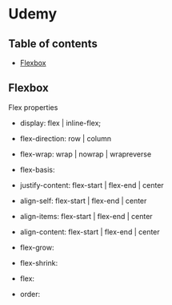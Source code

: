 # Udemy

## Table of contents 
* [Flexbox](#flexbox)

## Flexbox
Flex properties

* display: flex | inline-flex;
* flex-direction: row | column
* flex-wrap: wrap | nowrap | wrapreverse
* flex-basis: <length>

* justify-content: flex-start | flex-end | center

* align-self: flex-start | flex-end | center
* align-items: flex-start | flex-end | center
* align-content: flex-start | flex-end | center

* flex-grow: <number>
* flex-shrink: <number>
* flex: <integer>
* order: <integer>